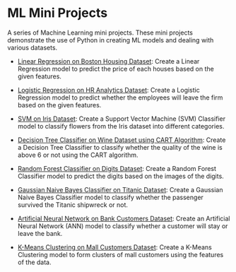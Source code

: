 # ML Mini Projects
A series of Machine Learning mini projects. These mini projects demonstrate the use of Python in creating ML models and dealing with various datasets.
- [Linear Regression on Boston Housing Dataset](https://github.com/richardcsuwandi/ml-mini-projects/blob/master/Linear%20Regression%20on%20Boston%20Housing%20Dataset.ipynb): Create a Linear Regression model to predict the price of each houses based on the given features.
- [Logistic Regression on HR Analytics Dataset](https://github.com/richardcsuwandi/ml-mini-projects/blob/master/Logistic%20Regression%20on%20HR%20Analytics%20Dataset.ipynb): Create a Logistic Regression model to predict whether the employees will leave the firm based on the given features.
- [SVM on Iris Dataset](https://github.com/richardcsuwandi/ml-mini-projects/blob/master/SVM%20on%20Iris%20Dataset.ipynb): Create a Support Vector Machine (SVM) Classifier model to classify flowers from the Iris dataset into different categories.
- [Decision Tree Classifier on Wine Dataset using CART Algorithm](https://github.com/richardcsuwandi/ml-mini-projects/blob/master/Decision%20Tree%20Classifier%20on%20Wine%20Dataset%20using%20CART%20Algorithm.ipynb): Create a Decision Tree Classifier to classify whether the quality of the wine is above 6 or not using the CART algorithm.
- [Random Forest Classifier on Digits Dataset](https://github.com/richardcsuwandi/ml-mini-projects/blob/master/Random%20Forest%20Classifier%20on%20Digits%20Dataset.ipynb): Create a Random Forest Classifier model to predict the digits based on the images of the digits.
- [Gaussian Naive Bayes Classifier on Titanic Dataset](https://github.com/richardcsuwandi/ml-mini-projects/blob/master/Gaussian%20Naive%20Bayes%20Classifier%20on%20Titanic%20Dataset.ipynb): Create a Gaussian Naive Bayes Classifier model to classify whether the passenger survived the Titanic shipwreck or not.
- [Artificial Neural Network on Bank Customers Dataset](https://github.com/richardcsuwandi/ml-mini-projects/blob/master/Artificial%20Neural%20Network%20on%20Bank%20Customers%20Dataset.ipynb): Create an Artificial Neural Network (ANN) model to classify whether a customer will stay or leave the bank.

- [K-Means Clustering on Mall Customers Dataset](https://github.com/richardcsuwandi/ml-mini-projects/blob/master/K-Means%20Clustering%20on%20Mall%20Customers%20Dataset.ipynb): Create a K-Means Clustering model to form clusters of mall customers using the features of the data.
